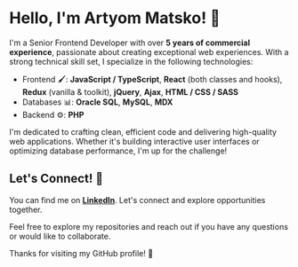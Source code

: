 # **Hello, I'm Artyom Matsko!** 👋

I'm a Senior Frontend Developer with over **5 years of commercial experience**, passionate about creating exceptional web experiences. With a strong technical skill set, I specialize in the following technologies:

- Frontend 🖌️: **JavaScript / TypeScript**, **React** (both classes and hooks), **Redux** (vanilla & toolkit), **jQuery**, **Ajax**, **HTML / CSS / SASS**
- Databases 📊: **Oracle SQL**, **MySQL**, **MDX**
- Backend ⚙️: **PHP**

I'm dedicated to crafting clean, efficient code and delivering high-quality web applications. Whether it's building interactive user interfaces or optimizing database performance, I'm up for the challenge!

## **Let's Connect!** 🤝

You can find me on [**LinkedIn**](https://linkedin.com/in/artyom-matsko/). Let's connect and explore opportunities together.

Feel free to explore my repositories and reach out if you have any questions or would like to collaborate.


Thanks for visiting my GitHub profile! 🚀
